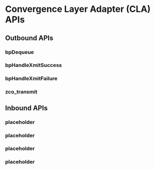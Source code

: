 # Convergence Layer Adapter (CLA) APIs

## Outbound APIs

### bpDequeue

### bpHandleXmitSuccess

### bpHandleXmitFailure

### zco_transmit

## Inbound APIs

### placeholder

### placeholder

### placeholder

### placeholder
